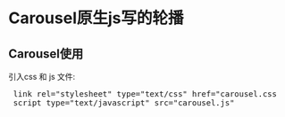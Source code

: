 # Carousel原生js写的轮播  
## Carousel使用  
引入css 和 js 文件:    
<pre>
 link rel="stylesheet" type="text/css" href="carousel.css   
 script type="text/javascript" src="carousel.js" 
</pre>
<pre>
    <div id="banner">
    <div id="banner_img" class="banner_img">
    <a href="###"><img \src="1.png"/></a>
    <a href="###"><img \src="2.png"/></a>
    <a href="###"><img \src="3.png"/></a>
    <a href="###"><img \src="4.png"/></a>
    </div>
    <div class="btn">
    <a href="###" class="prev"></a>
    <a href="###" class="next"></a>
    </div>
    </div>
</pre> 
